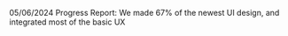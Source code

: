 05/06/2024 Progress Report:
We made 67% of the newest UI design, and integrated most of the basic UX